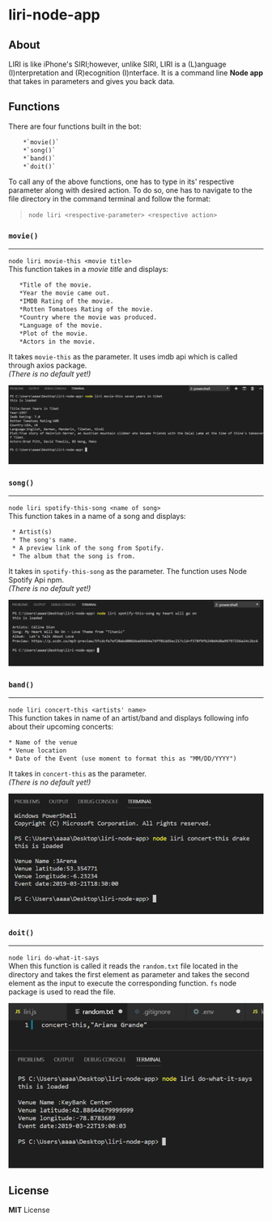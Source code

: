 # liri-node-app
## About

LIRI is like iPhone's SIRI;however, unlike SIRI, LIRI is a (L)anguage (I)nterpretation and (R)ecognition (I)nterface. It is a command line **Node app** that takes in parameters and gives you back data.

## Functions

There are four functions built in the bot:  

        *`movie()`
        *`song()`
        *`band()`
        *`doit()`

To call any of the above functions, one has to type in its' respective parameter along with desired action. To do so, one has to navigate to the file directory in the command terminal and follow the format:
> `node liri <respective-parameter> <respective action>`

### `movie()`
--------------------------------------------
`node liri movie-this <movie title>`  
This function takes in a *movie title* and displays:  

       *Title of the movie.
       *Year the movie came out.
       *IMDB Rating of the movie.
       *Rotten Tomatoes Rating of the movie.
       *Country where the movie was produced.
       *Language of the movie.
       *Plot of the movie.
       *Actors in the movie.

It takes `movie-this` as the parameter. It uses imdb api which is called through axios package.   
*(There is no default yet!)*

![Image](movie.jpeg)



### `song()`
--------------------------------
`node liri spotify-this-song <name of song>`  
This function takes in a name of a song and displays:  

     * Artist(s)
     * The song's name.
     * A preview link of the song from Spotify.
     * The album that the song is from.

It takes in `spotify-this-song` as the parameter. The function uses Node Spotify Api npm.   
*(There is no default yet!)*

![Image](song.jpeg)


### `band()`
-----------------------------------------
`node liri concert-this <artists' name>`  
This function takes in name of an artist/band and displays following info about their upcoming concerts:  

    * Name of the venue
    * Venue location
    * Date of the Event (use moment to format this as "MM/DD/YYYY")

It takes in `concert-this` as the parameter.  
*(There is no default yet!)*

![Image](band.jpeg)


### `doit()`
--------------------------------------
`node liri do-what-it-says`  
When this function is called it reads the `random.txt` file located in the directory and takes the first element as parameter and takes the second element as the input to execute the corresponding function. `fs` node package is used to read the file.

![Image](doit.jpeg)



## License
**MIT** License
